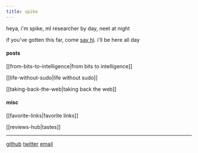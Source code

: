 ```yaml
---
title: spike
---
```



heya, i'm spike, ml researcher by day, neet at night

if you've gotten this far, come [say hi](https://x.com/spikedoanz). i'll be here all day


#### posts

[[from-bits-to-intelligence|from bits to intelligence]]

[[life-without-sudo|life without sudo]]

[[taking-back-the-web|taking back the web]]


#### misc

[[favorite-links|favorite links]]

[[reviews-hub|tastes]]

---
[github](https://github.com/spikedoanz)
[twitter](https://twitter.com/spikedoanz)
[email](mailto:spikedoanz@gmail.com)
